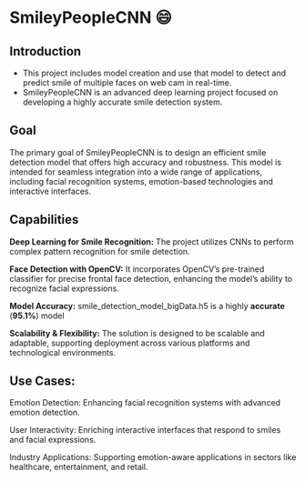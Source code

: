 # SmileyPeopleCNN :smile:

## Introduction
- This project includes model creation and use that model to detect and predict smile of multiple faces on web cam in real-time.
- SmileyPeopleCNN is an advanced deep learning project focused on developing a highly accurate smile detection system.

## Goal
The primary goal of SmileyPeopleCNN is to design an efficient smile detection model that offers high accuracy and robustness. This model is intended for seamless integration into a wide range of applications, including facial recognition systems, emotion-based technologies and interactive interfaces.

## Capabilities

**Deep Learning for Smile Recognition:** The project utilizes CNNs to perform complex pattern recognition for smile detection.

**Face Detection with OpenCV:** It incorporates OpenCV’s pre-trained classifier for precise frontal face detection, enhancing the model’s ability to recognize facial expressions.

**Model Accuracy:** smile_detection_model_bigData.h5 is a highly **accurate** (**95.1%**) model

**Scalability & Flexibility:** The solution is designed to be scalable and adaptable, supporting deployment across various platforms and technological environments.

## Use Cases:

Emotion Detection: Enhancing facial recognition systems with advanced emotion detection.

User Interactivity: Enriching interactive interfaces that respond to smiles and facial expressions.

Industry Applications: Supporting emotion-aware applications in sectors like healthcare, entertainment, and retail.
